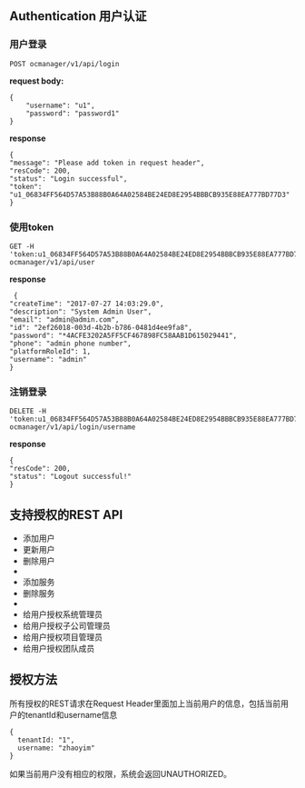 ## Authentication 用户认证
### 用户登录
```
POST ocmanager/v1/api/login

```
__request body:__
```
{
    "username": "u1",
    "password": "password1"
}
```
__response__
```
{
"message": "Please add token in request header",
"resCode": 200,
"status": "Login successful",
"token": "u1_06834FF564D57A53B88B0A64A02584BE24ED8E2954BBBCB935E88EA777BD77D3"
}
```

### 使用token
```
GET -H 'token:u1_06834FF564D57A53B88B0A64A02584BE24ED8E2954BBBCB935E88EA777BD77D3' ocmanager/v1/api/user
```
__response__
```
 {
"createTime": "2017-07-27 14:03:29.0",
"description": "System Admin User",
"email": "admin@admin.com",
"id": "2ef26018-003d-4b2b-b786-0481d4ee9fa8",
"password": "*4ACFE3202A5FF5CF467898FC58AAB1D615029441",
"phone": "admin phone number",
"platformRoleId": 1,
"username": "admin"
}
```

### 注销登录
```
DELETE -H 'token:u1_06834FF564D57A53B88B0A64A02584BE24ED8E2954BBBCB935E88EA777BD77D3' ocmanager/v1/api/login/username
```
__response__
```
{
"resCode": 200,
"status": "Logout successful!"
}
```

## 支持授权的REST API

 * 添加用户
 * 更新用户
 * 删除用户
 *
 * 添加服务
 * 删除服务
 *
 * 给用户授权系统管理员
 * 给用户授权子公司管理员
 * 给用户授权项目管理员
 * 给用户授权团队成员

## 授权方法

所有授权的REST请求在Request Header里面加上当前用户的信息，包括当前用户的tenantId和username信息

```
{
  tenantId: "1",
  username: "zhaoyim"
}
```

如果当前用户没有相应的权限，系统会返回UNAUTHORIZED。
